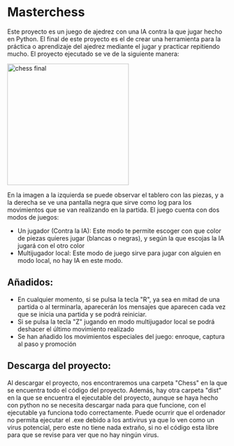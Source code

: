 # Masterchess

Este proyecto es un juego de ajedrez con una IA contra la que jugar hecho en Python. El final de este proyecto es el de crear una herramienta para la práctica o
aprendizaje del ajedrez mediante el jugar y practicar repitiendo mucho. El proyecto ejecutado se ve de la siguiente manera:

<img width="278" alt="chess final" src="https://github.com/jorgeoj/ChessPython/assets/116808893/2f3f6a18-a6ab-45fd-b498-39025ea28501">

En la imagen a la izquierda se puede observar el tablero con las piezas, y a la derecha se ve una pantalla negra que sirve como log para los movimientos que se van realizando en la partida.
El juego cuenta con dos modos de juegos:

- Un jugador (Contra la IA): Este modo te permite escoger con que color de piezas quieres jugar (blancas o negras), y según la que escojas la IA jugará con el otro color
- Multijugador local: Este modo de juego sirve para jugar con alguien en modo local, no hay IA en este modo.

## Añadidos:

- En cualquier momento, si se pulsa la tecla "R", ya sea en mitad de una partida o al terminarla, aparecerán los mensajes que aparecen cada vez que se inicia una partida y se podrá reiniciar.
- Si se pulsa la tecla "Z" jugando en modo multijugador local se podrá deshacer el último movimiento realizado
- Se han añadido los movimientos especiales del juego: enroque, captura al paso y promoción

## Descarga del proyecto:

Al descargar el proyecto, nos encontraremos una carpeta "Chess" en la que se encuentra todo el código del proyecto.
Además, hay otra carpeta "dist" en la que se encuentra el ejecutable del proyecto, aunque se haya hecho con python no se necesita descargar nada para que funcione, con el ejecutable ya funciona todo correctamente.
Puede ocurrir que el ordenador no permita ejecutar el .exe debido a los antivirus ya que lo ven como un virus potencial, pero este no tiene nada extraño, si no el código esta libre para que se revise para ver que no hay ningún virus.
